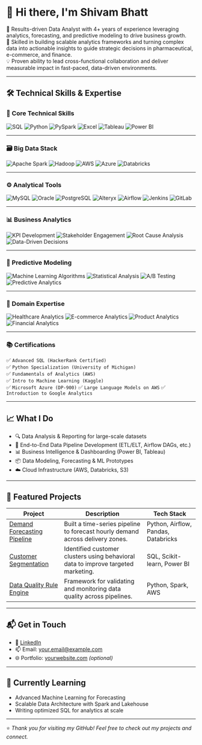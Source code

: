 # 👋 Hi there, I'm Shivam Bhatt

🎯 Results-driven Data Analyst with 4+ years of experience leveraging analytics, forecasting, and predictive modeling to drive business growth.<br>
🔧 Skilled in building scalable analytics frameworks and turning complex data into actionable insights to guide strategic decisions in pharmaceutical, e-commerce, and finance.<br>
💡 Proven ability to lead cross-functional collaboration and deliver measurable impact in fast-paced, data-driven environments. 

---

## 🛠️ Technical Skills & Expertise

### 🧠 Core Technical Skills  
![SQL](https://img.shields.io/badge/SQL-336791?style=for-the-badge&logo=mysql&logoColor=white)
![Python](https://img.shields.io/badge/Python-3776AB?style=for-the-badge&logo=python&logoColor=white)
![PySpark](https://img.shields.io/badge/PySpark-E25A1C?style=for-the-badge&logo=apachespark&logoColor=white)
![Excel](https://img.shields.io/badge/Excel-217346?style=for-the-badge&logo=microsoft-excel&logoColor=white)
![Tableau](https://img.shields.io/badge/Tableau-E97627?style=for-the-badge&logo=tableau&logoColor=white)
![Power BI](https://img.shields.io/badge/Power%20BI-F2C811?style=for-the-badge&logo=powerbi&logoColor=black)

---

### 🗃️ Big Data Stack  
![Apache Spark](https://img.shields.io/badge/Spark-FCA121?style=for-the-badge&logo=apachespark&logoColor=black)
![Hadoop](https://img.shields.io/badge/Hadoop-66CCFF?style=for-the-badge&logo=apachehadoop&logoColor=black)
![AWS](https://img.shields.io/badge/AWS-232F3E?style=for-the-badge&logo=amazonaws&logoColor=white)
![Azure](https://img.shields.io/badge/Azure-0089D6?style=for-the-badge&logo=microsoftazure&logoColor=white)
![Databricks](https://img.shields.io/badge/Databricks-E87722?style=for-the-badge&logo=databricks&logoColor=white)

---

### ⚙️ Analytical Tools  
![MySQL](https://img.shields.io/badge/MySQL-005C84?style=for-the-badge&logo=mysql&logoColor=white)
![Oracle](https://img.shields.io/badge/Oracle-F80000?style=for-the-badge&logo=oracle&logoColor=white)
![PostgreSQL](https://img.shields.io/badge/PostgreSQL-336791?style=for-the-badge&logo=postgresql&logoColor=white)
![Alteryx](https://img.shields.io/badge/Alteryx-003C71?style=for-the-badge&logo=alteryx&logoColor=white)
![Airflow](https://img.shields.io/badge/Airflow-017CEE?style=for-the-badge&logo=apacheairflow&logoColor=white)
![Jenkins](https://img.shields.io/badge/Jenkins-D24939?style=for-the-badge&logo=jenkins&logoColor=white)
![GitLab](https://img.shields.io/badge/GitLab-FC6D26?style=for-the-badge&logo=gitlab&logoColor=white)

---

### 📊 Business Analytics  
![KPI Development](https://img.shields.io/badge/KPI%20Development-4b0082?style=for-the-badge&logo=data&logoColor=white)
![Stakeholder Engagement](https://img.shields.io/badge/Stakeholder%20Engagement-da70d6?style=for-the-badge&logo=Handshake&logoColor=white)
![Root Cause Analysis](https://img.shields.io/badge/Root%20Cause%20Analysis-20b2aa?style=for-the-badge&logo=bugcrowd&logoColor=white)
![Data-Driven Decisions](https://img.shields.io/badge/Data--Driven%20Decisions-8a2be2?style=for-the-badge&logo=GoogleAnalytics&logoColor=white)

---

### 🤖 Predictive Modeling  
![Machine Learning Algorithms](https://img.shields.io/badge/Machine%20Learning%20Algorithms-ff4500?style=for-the-badge&logo=Tensorflow&logoColor=white)
![Statistical Analysis](https://img.shields.io/badge/Statistical%20Analysis-00ced1?style=for-the-badge&logo=r&logoColor=white)
![A/B Testing](https://img.shields.io/badge/A%2FB%20Testing-ff69b4?style=for-the-badge&logo=Flask&logoColor=white)
![Predictive Analytics](https://img.shields.io/badge/Predictive%20Analytics-7fff00?style=for-the-badge&logo=scikitlearn&logoColor=black)

---

### 🧭 Domain Expertise  
![Healthcare Analytics](https://img.shields.io/badge/Healthcare%20Analytics-d2691e?style=for-the-badge&logo=medrt&logoColor=white)
![E-commerce Analytics](https://img.shields.io/badge/E--commerce%20Analytics-1e90ff?style=for-the-badge&logo=Shopify&logoColor=white)
![Product Analytics](https://img.shields.io/badge/Product%20Analytics-ff6347?style=for-the-badge&logo=ProductHunt&logoColor=white)
![Financial Analytics](https://img.shields.io/badge/Financial%20Analytics-228b22?style=for-the-badge&logo=PayPal&logoColor=white)

---

### 📚 Certifications  
✅ `Advanced SQL (HackerRank Certified)`  
✅ `Python Specialization (University of Michigan)`  
✅ `Fundamentals of Analytics (AWS)`  
✅ `Intro to Machine Learning (Kaggle)`  
✅ `Microsoft Azure (DP-900)`
✅ `Large Language Models on AWS`
✅ `Introduction to Google Analytics `

---

## 📈 What I Do

- 🔍 Data Analysis & Reporting for large-scale datasets  
- 🔄 End-to-End Data Pipeline Development (ETL/ELT, Airflow DAGs, etc.)  
- 📊 Business Intelligence & Dashboarding (Power BI, Tableau)  
- 📦 Data Modeling, Forecasting & ML Prototypes  
- ☁️ Cloud Infrastructure (AWS, Databricks, S3)

---

## 📌 Featured Projects

| Project | Description | Tech Stack |
|--------|-------------|------------|
| [Demand Forecasting Pipeline](https://github.com/your-username/demand-forecasting-pipeline) | Built a time-series pipeline to forecast hourly demand across delivery zones. | Python, Airflow, Pandas, Databricks |
| [Customer Segmentation](https://github.com/your-username/customer-segmentation) | Identified customer clusters using behavioral data to improve targeted marketing. | SQL, Scikit-learn, Power BI |
| [Data Quality Rule Engine](https://github.com/your-username/data-quality-rule-engine) | Framework for validating and monitoring data quality across pipelines. | Python, Spark, AWS |

---

## 📬 Get in Touch

- 💼 [LinkedIn](https://www.linkedin.com/in/your-name/)
- 📫 Email: your.email@example.com
- 🌐 Portfolio: [yourwebsite.com](https://yourwebsite.com) *(optional)*

---

## 🧠 Currently Learning

- Advanced Machine Learning for Forecasting  
- Scalable Data Architecture with Spark and Lakehouse  
- Writing optimized SQL for analytics at scale

---

⭐️ *Thank you for visiting my GitHub! Feel free to check out my projects and connect.*

